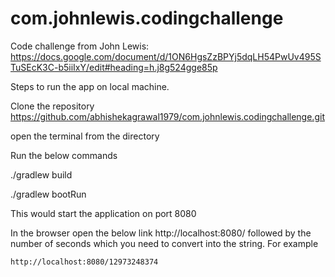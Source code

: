 # com.johnlewis.codingchallenge
Code challenge from John Lewis: https://docs.google.com/document/d/1ON6HgsZzBPYj5dqLH54PwUv495STuSEcK3C-b5iiIxY/edit#heading=h.j8g524gge85p

Steps to run the app on local machine.

Clone the repository https://github.com/abhishekagrawal1979/com.johnlewis.codingchallenge.git

open the terminal from the directory 

Run the below commands

  ./gradlew build

  ./gradlew bootRun
  
  This would start the application on port 8080
  
  In the browser open the below link http://localhost:8080/ followed by the number of seconds which you need to convert into the string. For example 
  
    http://localhost:8080/12973248374
  
  

